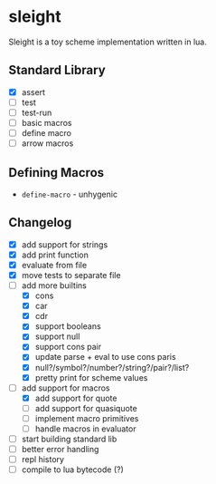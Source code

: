# sleight

Sleight is a toy scheme implementation written in lua.

## Standard Library

- [X] assert
- [ ] test
- [ ] test-run
- [ ] basic macros
- [ ] define macro
- [ ] arrow macros

## Defining Macros

- `define-macro` - unhygenic

## Changelog

- [X] add support for strings
- [X] add print function
- [X] evaluate from file
- [X] move tests to separate file
- [ ] add more builtins
  - [X] cons
  - [X] car
  - [X] cdr
  - [X] support booleans
  - [X] support null
  - [X] support cons pair
  - [X] update parse + eval to use cons paris
  - [X] null?/symbol?/number?/string?/pair?/list?
  - [X] pretty print for scheme values
- [ ] add support for macros
  - [X] add support for quote
  - [ ] add support for quasiquote
  - [ ] implement macro primitives
  - [ ] handle macros in evaluator
- [ ] start building standard lib
- [ ] better error handling
- [ ] repl history
- [ ] compile to lua bytecode (?)
